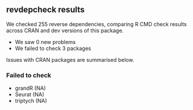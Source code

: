 ## revdepcheck results

We checked 255 reverse dependencies, comparing R CMD check results across CRAN and dev versions of this package.

 * We saw 0 new problems
 * We failed to check 3 packages

Issues with CRAN packages are summarised below.

### Failed to check

* grandR   (NA)
* Seurat   (NA)
* triptych (NA)
